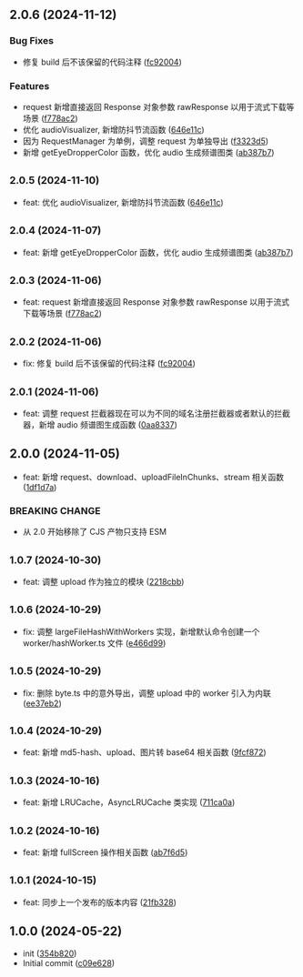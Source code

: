## 2.0.6 (2024-11-12)


### Bug Fixes

* 修复 build 后不该保留的代码注释 ([fc92004](https://github.com/lhvision/helpers/commit/fc920043af9e92eb2f2a742fa64fc6318a1f6fa0))


### Features

* request 新增直接返回 Response 对象参数 rawResponse 以用于流式下载等场景 ([f778ac2](https://github.com/lhvision/helpers/commit/f778ac2bd62f0c89a1bbade5ecff91e37d712fe3))
* 优化 audioVisualizer, 新增防抖节流函数 ([646e11c](https://github.com/lhvision/helpers/commit/646e11c56ab4412e85aa5c95cedd59ccfb85f3bc))
* 因为 RequestManager 为单例，调整 request 为单独导出 ([f3323d5](https://github.com/lhvision/helpers/commit/f3323d5c4382914de8e1e16da96b38e9a770c5cc))
* 新增 getEyeDropperColor 函数，优化 audio 生成频谱图类 ([ab387b7](https://github.com/lhvision/helpers/commit/ab387b79c28ad05191860763889b45d56760f632))



## <small>2.0.5 (2024-11-10)</small>

* feat: 优化 audioVisualizer, 新增防抖节流函数 ([646e11c](https://github.com/lhvision/helpers/commit/646e11c56ab4412e85aa5c95cedd59ccfb85f3bc))



## <small>2.0.4 (2024-11-07)</small>

* feat: 新增 getEyeDropperColor 函数，优化 audio 生成频谱图类 ([ab387b7](https://github.com/lhvision/helpers/commit/ab387b7))



## <small>2.0.3 (2024-11-06)</small>

* feat: request 新增直接返回 Response 对象参数 rawResponse 以用于流式下载等场景 ([f778ac2](https://github.com/lhvision/helpers/commit/f778ac2))



## <small>2.0.2 (2024-11-06)</small>

* fix: 修复 build 后不该保留的代码注释 ([fc92004](https://github.com/lhvision/helpers/commit/fc92004))



## <small>2.0.1 (2024-11-06)</small>

* feat: 调整 request 拦截器现在可以为不同的域名注册拦截器或者默认的拦截器，新增 audio 频谱图生成函数 ([0aa8337](https://github.com/lhvision/helpers/commit/0aa8337))



## 2.0.0 (2024-11-05)

* feat: 新增 request、download、uploadFileInChunks、stream 相关函数 ([1df1d7a](https://github.com/lhvision/helpers/commit/1df1d7a))


### BREAKING CHANGE

* 从 2.0 开始移除了 CJS 产物只支持 ESM


## <small>1.0.7 (2024-10-30)</small>

* feat: 调整 upload 作为独立的模块 ([2218cbb](https://github.com/lhvision/helpers/commit/2218cbb))



## <small>1.0.6 (2024-10-29)</small>

* fix: 调整 largeFileHashWithWorkers 实现，新增默认命令创建一个 worker/hashWorker.ts 文件 ([e466d99](https://github.com/lhvision/helpers/commit/e466d99))



## <small>1.0.5 (2024-10-29)</small>

* fix: 删除 byte.ts 中的意外导出，调整 upload 中的 worker 引入为内联 ([ee37eb2](https://github.com/lhvision/helpers/commit/ee37eb2))



## <small>1.0.4 (2024-10-29)</small>

* feat: 新增 md5-hash、upload、图片转 base64 相关函数 ([9fcf872](https://github.com/lhvision/helpers/commit/9fcf872))



## <small>1.0.3 (2024-10-16)</small>

* feat: 新增 LRUCache，AsyncLRUCache 类实现 ([711ca0a](https://github.com/lhvision/helpers/commit/711ca0a))



## <small>1.0.2 (2024-10-16)</small>

* feat: 新增 fullScreen 操作相关函数 ([ab7f6d5](https://github.com/lhvision/helpers/commit/ab7f6d5))



## <small>1.0.1 (2024-10-15)</small>

* feat: 同步上一个发布的版本内容 ([21fb328](https://github.com/lhvision/helpers/commit/21fb328))



## 1.0.0 (2024-05-22)

* init ([354b820](https://github.com/lhvision/helpers/commit/354b820))
* Initial commit ([c09e628](https://github.com/lhvision/helpers/commit/c09e628))



